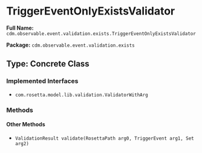 # TriggerEventOnlyExistsValidator

**Full Name:** `cdm.observable.event.validation.exists.TriggerEventOnlyExistsValidator`

**Package:** `cdm.observable.event.validation.exists`

## Type: Concrete Class

### Implemented Interfaces

- `com.rosetta.model.lib.validation.ValidatorWithArg`

### Methods

#### Other Methods

- `ValidationResult validate(RosettaPath arg0, TriggerEvent arg1, Set arg2)`

